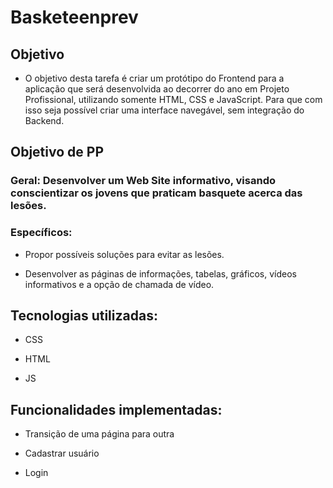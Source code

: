 # Basketeenprev

## Objetivo

- O objetivo desta tarefa é criar um protótipo do Frontend para a aplicação que será desenvolvida ao decorrer do ano em Projeto Profissional, utilizando somente HTML, CSS e JavaScript. Para que com isso seja possível criar uma interface navegável, sem integração do Backend.

## Objetivo de PP

### Geral: Desenvolver um Web Site informativo, visando conscientizar os jovens que praticam basquete acerca das lesões.

### Específicos:
- Propor possíveis soluções para evitar as lesões.

- Desenvolver as páginas de informações, tabelas, gráficos, vídeos informativos e a opção de chamada de vídeo.


## Tecnologias utilizadas:

- CSS

- HTML

- JS

## Funcionalidades implementadas:

- Transição de uma página para outra

- Cadastrar usuário

- Login
